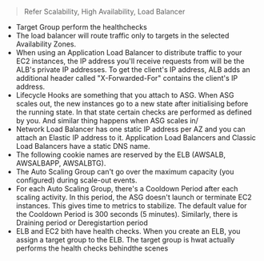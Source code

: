 > Refer Scalability, High Availability, Load Balancer 
* Target Group perform the healthchecks
* The load balancer will route traffic only to targets in the selected Availability Zones.  
* When using an Application Load Balancer to distribute traffic to your EC2 instances, the IP address you'll receive requests from will be the ALB's private IP addresses. To get the client's IP address, ALB adds an additional header called "X-Forwarded-For" contains the client's IP address.
* Lifecycle Hooks are something that you attach to ASG. When ASG scales out, the new instances go to a new state after initialising before the running state. In that state certain checks are performed as defined by you. And similar thing happens when ASG scales in/
* Network Load Balancer has one static IP address per AZ and you can attach an Elastic IP address to it. Application Load Balancers and Classic Load Balancers have a static DNS name.
* The following cookie names are reserved by the ELB (AWSALB, AWSALBAPP, AWSALBTG).
* The Auto Scaling Group can't go over the maximum capacity (you configured) during scale-out events.
* For each Auto Scaling Group, there's a Cooldown Period after each scaling activity. In this period, the ASG doesn't launch or terminate EC2 instances. This gives time to metrics to stabilize. The default value for the Cooldown Period is 300 seconds (5 minutes). Similarly, there is Draining period or Deregistartion period
* ELB and EC2 bith have health checks. When you create an ELB, you assign a target group to the ELB. The target group is hwat actually performs the health checks behindthe scenes